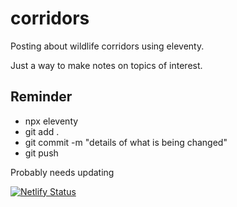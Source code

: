 # corridors
Posting about wildlife corridors using eleventy.

Just a way to make notes on topics of interest.

## Reminder

* npx eleventy
* git add .
* git commit -m "details of what is being changed"
* git push

Probably needs updating

[![Netlify Status](https://api.netlify.com/api/v1/badges/6914e362-b420-4715-a885-792facc1aa96/deploy-status)](https://app.netlify.com/sites/corridors/deploys)
